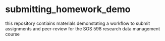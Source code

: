 # submitting_homework_demo
this repository contiains materials demonstating a workflow to submit assignments and peer-review for the SOS 598 research data management course
